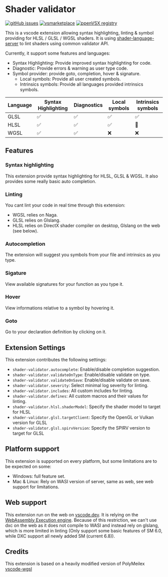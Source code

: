 # Shader validator

[![gitHub issues](https://img.shields.io/github/issues/antaalt/shader-validator.svg)](https://github.com/antaalt/shader-validator/issues)
[![vsmarketplace](https://img.shields.io/visual-studio-marketplace/v/antaalt.shader-validator?color=blue&label=vscode%20marketplace)](https://marketplace.visualstudio.com/items?itemName=antaalt.shader-validator)
[![ppenVSX registry](https://img.shields.io/open-vsx/v/antaalt/shader-validator?color=purple)](https://open-vsx.org/extension/antaalt/shader-validator)

This is a vscode extension allowing syntax highlighting, linting & symbol providing for HLSL / GLSL / WGSL shaders. It is using [shader-language-server](https://github.com/antaalt/shader-language-server) to lint shaders using common validator API.

Currently, it support some features and languages:

- Syntax Highlighting: Provide improved syntax highlighting for code.
- Diagnostic: Provide errors & warning as user type code.
- Symbol provider: provide goto, completion, hover & signature.
    - Local symbols: Provide all user created symbols.
    - Intrinsics symbols: Provide all languages provided intrinsics symbols.

|Language|Syntax Highlighting|Diagnostics|Local symbols|Intrinsics symbols|
|--------|-------------------|-----------|-------------|------------------|
|GLSL    |✅                 |✅        |✅           |✅               |
|HLSL    |✅                 |✅        |✅           |🚧               |
|WGSL    |✅                 |✅        |❌           |❌               |

## Features

### Syntax highlighting

This extension provide syntax highlighting for HLSL, GLSL & WGSL. It also provides some really basic auto completion.

### Linting

You cant lint your code in real time through this extension:
- WGSL relies on Naga.
- GLSL relies on Glslang.
- HLSL relies on DirectX shader compiler on desktop, Glslang on the web (see below).

### Autocompletion

The extension will suggest you symbols from your file and intrinsics as you type.

### Sigature

View available signatures for your function as you type it.

### Hover

View informations relative to a symbol by hovering it.

### Goto

Go to your declaration definition by clicking on it.

## Extension Settings

This extension contributes the following settings:

* `shader-validator.autocomplete`: Enable/disable completion suggestion.
* `shader-validator.validateOnType`: Enable/disable validate on type.
* `shader-validator.validateOnSave`: Enable/disable validate on save.
* `shader-validator.severity`: Select minimal log severity for linting.
* `shader-validator.includes`: All custom includes for linting.
* `shader-validator.defines`: All custom macros and their values for linting.
* `shader-validator.hlsl.shaderModel`: Specify the shader model to target for HLSL
* `shader-validator.glsl.targetClient`: Specify the OpenGL or Vulkan version for GLSL
* `shader-validator.glsl.spirvVersion`: Specify the SPIRV version to target for GLSL

## Platform support

This extension is supported on every platform, but some limitations are to be expected on some:
- Windows: full feature set.
- Mac & Linux: Rely on WASI version of server, same as web, see web support for limitations.

## Web support

This extension run on the web on [vscode.dev](https://vscode.dev/). It is relying on the [WebAssembly Execution engine](https://marketplace.visualstudio.com/items?itemName=ms-vscode.wasm-wasi-core). Because of this restriction, we can't use dxc on the web as it does not compile to WASI and instead rely on glslang, which is more limited in linting (Only support some basic features of SM 6.0, while DXC support all newly added SM (current 6.8)).

## Credits

This extension is based on a heavily modified version of PolyMeilex [vscode-wgsl](https://github.com/PolyMeilex/vscode-wgsl)